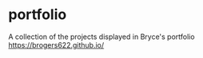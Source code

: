 # portfolio
A collection of the projects displayed in Bryce's portfolio https://brogers622.github.io/
